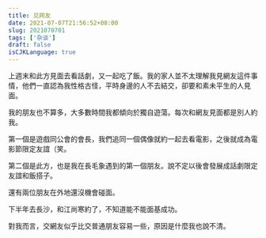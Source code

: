 ```yaml
---
title: 见网友
date: 2021-07-07T21:56:52+08:00
slug: 2021070701
tags: ['杂谈']
draft: false
isCJKLanguage: true
---
```


上週末和此方見面去看話劇，又一起吃了飯。我的家人並不太理解我見網友這件事情，他們一直認為我性格古怪，平時身邊的人不去結交，卻要和素未平生的人見面。

我的朋友也不算多，大多數時間我都傾向於獨自遊蕩。每次和網友見面都是別人約我。

第一個是遊戲同公會的會長，我們追同一個偶像就約一起去看電影，之後就成為電影節限定友誼（笑。

第二個是此方，也是我在長毛象遇到的第一個朋友。說不定以後會發展成話劇限定友誼和飯搭子。

還有兩位朋友在外地還沒機會碰面。

下半年去長沙，和江尚寒約了，不知道能不能面基成功。

對我而言，交網友似乎比交普通朋友容易一些，原因是什麼我也說不清。
